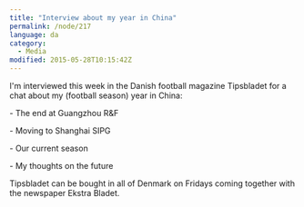 ```yaml
---
title: "Interview about my year in China"
permalink: /node/217
language: da
category:
  - Media
modified: 2015-05-28T10:15:42Z
---
```


I'm interviewed this week in the Danish football magazine Tipsbladet for a chat about my (football season) year in China:

\- The end at Guangzhou R&F

\- Moving to Shanghai SIPG

\- Our current season

\- My thoughts on the future

Tipsbladet can be bought in all of Denmark on Fridays coming together with the newspaper Ekstra Bladet.
